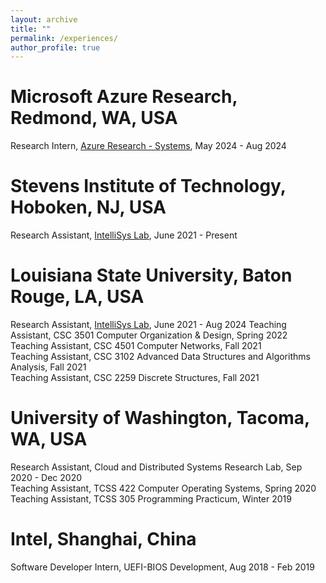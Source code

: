 ```yaml
---
layout: archive
title: ""
permalink: /experiences/
author_profile: true
---
```


# Microsoft Azure Research, Redmond, WA, USA
Research Intern, [Azure Research - Systems](https://www.microsoft.com/en-us/research/group/azure-research-systems/), May 2024 - Aug 2024  

# Stevens Institute of Technology, Hoboken, NJ, USA

Research Assistant, [IntelliSys Lab](https://intellisys.haow.us/), June 2021 - Present

# Louisiana State University, Baton Rouge, LA, USA

Research Assistant, [IntelliSys Lab](https://intellisys.haow.us/), June 2021 - Aug 2024
Teaching Assistant, CSC 3501 Computer Organization & Design, Spring 2022  
Teaching Assistant, CSC 4501 Computer Networks, Fall 2021  
Teaching Assistant, CSC 3102 Advanced Data Structures and Algorithms Analysis, Fall 2021  
Teaching Assistant, CSC 2259 Discrete Structures, Fall 2021  

# University of Washington, Tacoma, WA, USA

Research Assistant, Cloud and Distributed Systems Research Lab, Sep 2020 - Dec 2020  
Teaching Assistant, TCSS 422 Computer Operating Systems, Spring 2020  
Teaching Assistant, TCSS 305 Programming Practicum, Winter 2019  

# Intel, Shanghai, China

Software Developer Intern, UEFI-BIOS Development, Aug 2018 - Feb 2019
